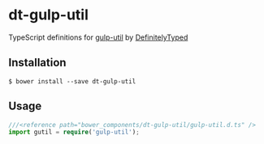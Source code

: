# dt-gulp-util

TypeScript definitions for [gulp-util](https://github.com/gulpjs/gulp-util) by [DefinitelyTyped](https://github.com/borisyankov/DefinitelyTyped/tree/master/gulp-util)

## Installation

```
$ bower install --save dt-gulp-util
```

## Usage

```ts
///<reference path="bower_components/dt-gulp-util/gulp-util.d.ts" />
import gutil = require('gulp-util');
```
